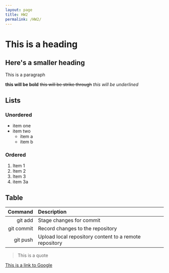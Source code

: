 ```yaml
---
layout: page
title: HW2
permalink: /HW2/
---
```


# This is a heading

## Here's a smaller heading

This is a paragraph

**this will be bold** ~~this will be strike through~~ _this will be underlined_

## Lists
### Unordered
* item one
* item two
    * item a
    * item b

### Ordered
1. Item 1
2. Item 2
3. Item 3
4. item 3a

## Table

| Command | Description |
| ------: | :---------- |
| git add | Stage changes for commit |
| git commit | Record changes to the repository |
| git push | Upload local repository content to a remote repository |

> This is a quote

[This is a link to Google](https://google.com)
